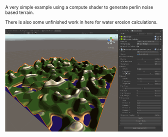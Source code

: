 A very simple example using a compute shader to generate perlin noise based terrain.

There is also some unfinished work in here for water erosion calculations.

![](PluckyTerrain.gif)